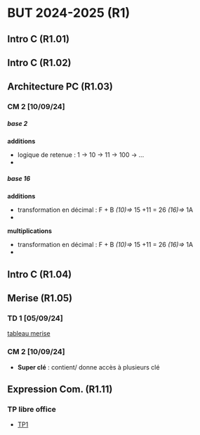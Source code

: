 
# BUT 2024-2025 (R1)

## Intro C (R1.01)

## Intro C (R1.02)

## Architecture PC (R1.03)

### CM 2 [10/09/24]

##### base 2
 **additions**
- logique de retenue : 1 -> 10 -> 11 -> 100 -> ...
- 
##### base 16
**additions**
- transformation en décimal : F + B *(10)=>* 15 +11 = 26 *(16)=>* 1A 
- 
**multiplications**
- transformation en décimal : F + B *(10)=>* 15 +11 = 26 *(16)=>* 1A 
- 

## Intro C (R1.04)

## Merise (R1.05)

### TD 1 [05/09/24]

[tableau merise](./merise/merise.ods)


### CM 2 [10/09/24]

 - **Super clé** : contient/ donne accès à plusieurs clé


## Expression Com. (R1.11)
 
### TP libre office

- [TP1](./R1.11/TP1.odt)

<!--stackedit_data:
eyJoaXN0b3J5IjpbLTE1OTExMjIxODIsLTUxNjMzNjg2NCwtMT
Y4NzIxMDYwNSwtNTQ0NDUwMzMxLDU1Mzc1ODExMSwtMjEzMjQ3
MTc2MiwtMTUyNjYxNjkyMSwxODI2MTU3NzEwLDE1ODMyNzc3OD
YsMTYyMjkzMzAzNiwtMTY3MjkxMTM3NCwxNzIzNTcxOTg0LC03
NzU5MzY5ODQsLTM5NjU5NzA1NCwtMTQ5NDk1MDM5MiwzMTI4OT
k4ODYsMTAxNjU1NTU5OV19
-->